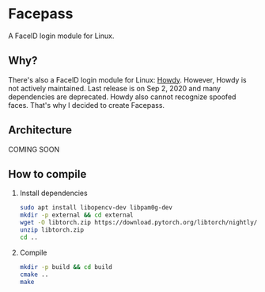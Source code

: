 # Facepass

A FaceID login module for Linux.

## Why?

There's also a FaceID login module for Linux: [Howdy](https://github.com/boltgolt/howdy). However, Howdy is not actively maintained. Last release is on Sep 2, 2020 and many dependencies are deprecated. Howdy also cannot recognize spoofed faces. That's why I decided to create Facepass.

## Architecture

COMING SOON

## How to compile

1. Install dependencies
    ```bash
    sudo apt install libopencv-dev libpam0g-dev
    mkdir -p external && cd external
    wget -O libtorch.zip https://download.pytorch.org/libtorch/nightly/cpu/libtorch-cxx11-abi-shared-without-deps-2.2.0.dev20231031%2Bcpu.zip
    unzip libtorch.zip
    cd ..
    ```
2. Compile
    ```bash
    mkdir -p build && cd build
    cmake ..
    make
    ```
